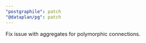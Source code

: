 ```yaml
---
"postgraphile": patch
"@dataplan/pg": patch
---
```


Fix issue with aggregates for polymorphic connections.
